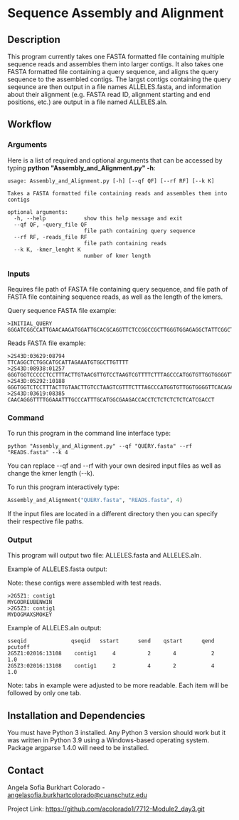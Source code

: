 # Sequence Assembly and Alignment

## Description 

This program currently takes one FASTA formatted file containing multiple sequence reads and assembles them into larger
contigs. It also takes one FASTA formatted file containing a query sequence, and aligns the query sequence to the 
assembled contigs. The largst contigs containing the query seqeunce are then output in a file names ALLELES.fasta, and 
information about their alignment (e.g. FASTA read ID, alignment starting and end positions, etc.) are output in a file 
named ALLELES.aln. 

## Workflow

### Arguments 

Here is a list of required and optional arguments that can be accessed by 
typing **python "Assembly_and_Alignment.py" -h**: 

```text
usage: Assembly_and_Alignment.py [-h] [--qf QF] [--rf RF] [--k K]

Takes a FASTA formatted file containing reads and assembles them into contigs

optional arguments:
  -h, --help            show this help message and exit
  --qf QF, -query_file QF
                        file path containing query sequence
  --rf RF, -reads_file RF
                        file path containing reads
  --k K, -kmer_lenght K
                        number of kmer length

```
### Inputs 

Requires file path of FASTA file containing query sequence, and file path of FASTA file containing sequence reads, as 
well as the length of the kmers. 

Query sequence FASTA file example: 

```text
>INITIAL_QUERY
GGGATCGGCCATTGAACAAGATGGATTGCACGCAGGTTCTCCGGCCGCTTGGGTGGAGAGGCTATTCGGCTATGACTGGGCACAACAGACAATCGGCTGCTCTGATGCCGCCGTGTT
```

Reads FASTA file example: 

```text
>2S43D:03629:08794
TTCAGGCTCTGGCATGCATTAGAAATGTGGCTTGTTTT
>2S43D:08938:01257
GGGTGGTCCCCCTCCTTTACTTGTAACGTTGTCCTAAGTCGTTTTCTTTAGCCCATGGTGTTGGTGGGGTTCACAGAAACACCCAGAGTTCACCTGAGCCTTTAACCAATCCCAGCCCAGGGAGCCAGAGCCCAGGCACAGGTGCAGGACCACGGCAGGCCCAGTATTGGCTCCGACAGAAGCTACGGCATCCTATCGAGTGCACTGGGCTCGTGGTGGGAAGCAGGACA
>2S43D:05292:10188
GGGTGGTCTCCTTTACTTGTAACTTGTCCTAAGTCGTTTCTTTAGCCCATGGTGTTGGTGGGGTTCACAGAAACACCCAGAGTTCACCTGAGCCTTTAACCAATCCCAGCCAGGAGCCAGAGCCCAGGCACAGGTGCAGGACCACGGCAGGCCCAGTATTTGGCTTCCACAGAAGCTACGGCATCCTGATG
>2S43D:03619:08385
CAACAGGGTTTTGGAAATTTGCCCATTTGCATGGCGAAGACCACCTCTCTCTCTCTCATCGACCT
```
### Command

To run this program in the command line interface type: 
```text
python "Assembly_and_Alignment.py" --qf "QUERY.fasta" --rf "READS.fasta" --k 4
```
You can replace --qf and --rf with your own desired input files as well as change 
the kmer length (--k). 

To run this program interactively type: 


```python
Assembly_and_Alignment("QUERY.fasta", "READS.fasta", 4)
```
If the input files are located in a different directory then you can specify their respective file paths. 

### Output 

This program will output two file: ALLELES.fasta and ALLELES.aln. 

Example of ALLELES.fasta output: 

Note: these contigs were assembled with test reads. 

```text
>2G5Z1: contig1
MYGODREUBENWIN
>2G5Z3: contig1
MYDOGMAXSMOKEY
```

Example of ALLELES.aln output: 

```text
sseqid 	            qseqid 	 sstart 	 send 	 qstart 	 qend 	 pcutoff
2G5Z1:02016:13108 	 contig1 	 4 	        2 	    4 	        2 	 1.0
2G5Z3:02016:13108 	 contig1 	 2 	        4 	    2 	        4 	 1.0
```

Note: tabs in example were adjusted to be more readable. Each item will be followed by only one tab.

## Installation and Dependencies
You must have Python 3 installed. Any Python 3 version should work but it was written in Python 3.9 using a Windows-based 
operating system. Package argparse 1.4.0 will need to be installed. 

## Contact 
Angela Sofia Burkhart Colorado - angelasofia.burkhartcolorado@cuanschutz.edu

Project Link: https://github.com/acolorado1/7712-Module2_day3.git